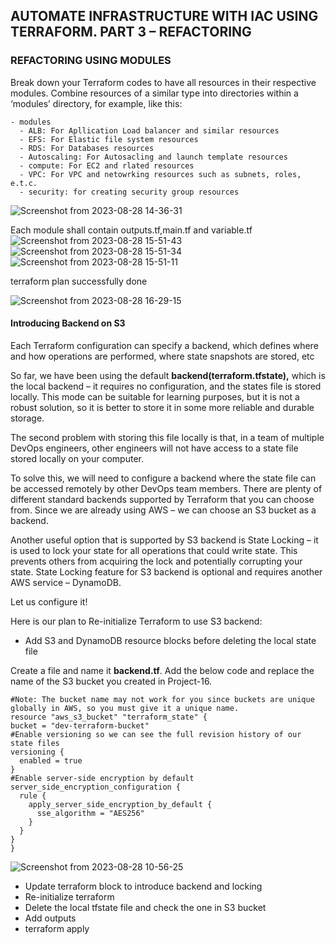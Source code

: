 ## AUTOMATE INFRASTRUCTURE WITH IAC USING TERRAFORM. PART 3 – REFACTORING
### REFACTORING USING MODULES
Break down your Terraform codes to have all resources in their respective modules. Combine resources of a similar type into directories within a ‘modules’ directory, for example, like this:
```
- modules
  - ALB: For Apllication Load balancer and similar resources
  - EFS: For Elastic file system resources
  - RDS: For Databases resources
  - Autoscaling: For Autosacling and launch template resources
  - compute: For EC2 and rlated resources
  - VPC: For VPC and netowrking resources such as subnets, roles, e.t.c.
  - security: for creating security group resources
```
![Screenshot from 2023-08-28 14-36-31](https://github.com/Lukobet/Darey.io_pbl/assets/110517150/89580073-3597-4fdf-9c78-8141515c4719)

Each module shall contain outputs.tf,main.tf and variable.tf
![Screenshot from 2023-08-28 15-51-43](https://github.com/Lukobet/Darey.io_pbl/assets/110517150/affccdfa-98e9-4e89-a4af-c7c07104915c)
![Screenshot from 2023-08-28 15-51-34](https://github.com/Lukobet/Darey.io_pbl/assets/110517150/4ac4372e-7ab5-4bd2-abc7-fb8f74e84281)
![Screenshot from 2023-08-28 15-51-11](https://github.com/Lukobet/Darey.io_pbl/assets/110517150/3b83515f-e6e0-47b7-9b1b-3fda72d64f92)

terraform plan successfully done

![Screenshot from 2023-08-28 16-29-15](https://github.com/Lukobet/Darey.io_pbl/assets/110517150/687dc703-549f-487e-ab0b-97a44975f3ea)

#### Introducing Backend on S3
Each Terraform configuration can specify a backend, which defines where and how operations are performed, where state snapshots are stored, etc

So far, we have been using the default **backend(terraform.tfstate),** which is the local backend – it requires no configuration, and the states file is stored locally. This mode can be suitable for learning purposes, but it is not a robust solution, so it is better to store it in some more reliable and durable storage.

The second problem with storing this file locally is that, in a team of multiple DevOps engineers, other engineers will not have access to a state file stored locally on your computer.

To solve this, we will need to configure a backend where the state file can be accessed remotely by other DevOps team members. There are plenty of different standard backends supported by Terraform that you can choose from. Since we are already using AWS – we can choose an S3 bucket as a backend.

Another useful option that is supported by S3 backend is State Locking – it is used to lock your state for all operations that could write state. This prevents others from acquiring the lock and potentially corrupting your state. State Locking feature for S3 backend is optional and requires another AWS service – DynamoDB.

Let us configure it!

Here is our plan to Re-initialize Terraform to use S3 backend:

* Add S3 and DynamoDB resource blocks before deleting the local state file


Create a file and name it **backend.tf**. Add the below code and replace the name of the S3 bucket you created in Project-16.
  ```
#Note: The bucket name may not work for you since buckets are unique globally in AWS, so you must give it a unique name.
resource "aws_s3_bucket" "terraform_state" {
  bucket = "dev-terraform-bucket"
  #Enable versioning so we can see the full revision history of our state files
  versioning {
    enabled = true
  }
  #Enable server-side encryption by default
  server_side_encryption_configuration {
    rule {
      apply_server_side_encryption_by_default {
        sse_algorithm = "AES256"
      }
    }
  }
}
```
![Screenshot from 2023-08-28 10-56-25](https://github.com/Lukobet/Darey.io_pbl/assets/110517150/1146032c-9101-4d92-b911-84eb3be3ed4c)



* Update terraform block to introduce backend and locking
* Re-initialize terraform
* Delete the local tfstate file and check the one in S3 bucket
* Add outputs
* terraform apply
